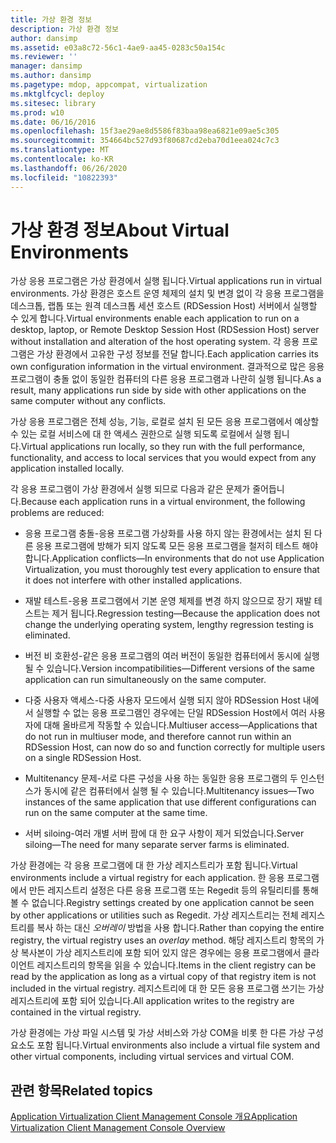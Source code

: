 ```yaml
---
title: 가상 환경 정보
description: 가상 환경 정보
author: dansimp
ms.assetid: e03a8c72-56c1-4ae9-aa45-0283c50a154c
ms.reviewer: ''
manager: dansimp
ms.author: dansimp
ms.pagetype: mdop, appcompat, virtualization
ms.mktglfcycl: deploy
ms.sitesec: library
ms.prod: w10
ms.date: 06/16/2016
ms.openlocfilehash: 15f3ae29ae8d5586f83baa98ea6821e09ae5c305
ms.sourcegitcommit: 354664bc527d93f80687cd2eba70d1eea024c7c3
ms.translationtype: MT
ms.contentlocale: ko-KR
ms.lasthandoff: 06/26/2020
ms.locfileid: "10822393"
---
```

# <span data-ttu-id="e5888-103">가상 환경 정보</span><span class="sxs-lookup"><span data-stu-id="e5888-103">About Virtual Environments</span></span>


<span data-ttu-id="e5888-104">가상 응용 프로그램은 가상 환경에서 실행 됩니다.</span><span class="sxs-lookup"><span data-stu-id="e5888-104">Virtual applications run in virtual environments.</span></span> <span data-ttu-id="e5888-105">가상 환경은 호스트 운영 체제의 설치 및 변경 없이 각 응용 프로그램을 데스크톱, 랩톱 또는 원격 데스크톱 세션 호스트 (RDSession Host) 서버에서 실행할 수 있게 합니다.</span><span class="sxs-lookup"><span data-stu-id="e5888-105">Virtual environments enable each application to run on a desktop, laptop, or Remote Desktop Session Host (RDSession Host) server without installation and alteration of the host operating system.</span></span> <span data-ttu-id="e5888-106">각 응용 프로그램은 가상 환경에서 고유한 구성 정보를 전달 합니다.</span><span class="sxs-lookup"><span data-stu-id="e5888-106">Each application carries its own configuration information in the virtual environment.</span></span> <span data-ttu-id="e5888-107">결과적으로 많은 응용 프로그램이 충돌 없이 동일한 컴퓨터의 다른 응용 프로그램과 나란히 실행 됩니다.</span><span class="sxs-lookup"><span data-stu-id="e5888-107">As a result, many applications run side by side with other applications on the same computer without any conflicts.</span></span>

<span data-ttu-id="e5888-108">가상 응용 프로그램은 전체 성능, 기능, 로컬로 설치 된 모든 응용 프로그램에서 예상할 수 있는 로컬 서비스에 대 한 액세스 권한으로 실행 되도록 로컬에서 실행 됩니다.</span><span class="sxs-lookup"><span data-stu-id="e5888-108">Virtual applications run locally, so they run with the full performance, functionality, and access to local services that you would expect from any application installed locally.</span></span>

<span data-ttu-id="e5888-109">각 응용 프로그램이 가상 환경에서 실행 되므로 다음과 같은 문제가 줄어듭니다.</span><span class="sxs-lookup"><span data-stu-id="e5888-109">Because each application runs in a virtual environment, the following problems are reduced:</span></span>

-   <span data-ttu-id="e5888-110">응용 프로그램 충돌-응용 프로그램 가상화를 사용 하지 않는 환경에서는 설치 된 다른 응용 프로그램에 방해가 되지 않도록 모든 응용 프로그램을 철저히 테스트 해야 합니다.</span><span class="sxs-lookup"><span data-stu-id="e5888-110">Application conflicts—In environments that do not use Application Virtualization, you must thoroughly test every application to ensure that it does not interfere with other installed applications.</span></span>

-   <span data-ttu-id="e5888-111">재발 테스트-응용 프로그램에서 기본 운영 체제를 변경 하지 않으므로 장기 재발 테스트는 제거 됩니다.</span><span class="sxs-lookup"><span data-stu-id="e5888-111">Regression testing—Because the application does not change the underlying operating system, lengthy regression testing is eliminated.</span></span>

-   <span data-ttu-id="e5888-112">버전 비 호환성-같은 응용 프로그램의 여러 버전이 동일한 컴퓨터에서 동시에 실행 될 수 있습니다.</span><span class="sxs-lookup"><span data-stu-id="e5888-112">Version incompatibilities—Different versions of the same application can run simultaneously on the same computer.</span></span>

-   <span data-ttu-id="e5888-113">다중 사용자 액세스-다중 사용자 모드에서 실행 되지 않아 RDSession Host 내에서 실행할 수 없는 응용 프로그램인 경우에는 단일 RDSession Host에서 여러 사용자에 대해 올바르게 작동할 수 있습니다.</span><span class="sxs-lookup"><span data-stu-id="e5888-113">Multiuser access—Applications that do not run in multiuser mode, and therefore cannot run within an RDSession Host, can now do so and function correctly for multiple users on a single RDSession Host.</span></span>

-   <span data-ttu-id="e5888-114">Multitenancy 문제-서로 다른 구성을 사용 하는 동일한 응용 프로그램의 두 인스턴스가 동시에 같은 컴퓨터에서 실행 될 수 있습니다.</span><span class="sxs-lookup"><span data-stu-id="e5888-114">Multitenancy issues—Two instances of the same application that use different configurations can run on the same computer at the same time.</span></span>

-   <span data-ttu-id="e5888-115">서버 siloing-여러 개별 서버 팜에 대 한 요구 사항이 제거 되었습니다.</span><span class="sxs-lookup"><span data-stu-id="e5888-115">Server siloing—The need for many separate server farms is eliminated.</span></span>

<span data-ttu-id="e5888-116">가상 환경에는 각 응용 프로그램에 대 한 가상 레지스트리가 포함 됩니다.</span><span class="sxs-lookup"><span data-stu-id="e5888-116">Virtual environments include a virtual registry for each application.</span></span> <span data-ttu-id="e5888-117">한 응용 프로그램에서 만든 레지스트리 설정은 다른 응용 프로그램 또는 Regedit 등의 유틸리티를 통해 볼 수 없습니다.</span><span class="sxs-lookup"><span data-stu-id="e5888-117">Registry settings created by one application cannot be seen by other applications or utilities such as Regedit.</span></span> <span data-ttu-id="e5888-118">가상 레지스트리는 전체 레지스트리를 복사 하는 대신 *오버레이* 방법을 사용 합니다.</span><span class="sxs-lookup"><span data-stu-id="e5888-118">Rather than copying the entire registry, the virtual registry uses an *overlay* method.</span></span> <span data-ttu-id="e5888-119">해당 레지스트리 항목의 가상 복사본이 가상 레지스트리에 포함 되어 있지 않은 경우에는 응용 프로그램에서 클라이언트 레지스트리의 항목을 읽을 수 있습니다.</span><span class="sxs-lookup"><span data-stu-id="e5888-119">Items in the client registry can be read by the application as long as a virtual copy of that registry item is not included in the virtual registry.</span></span> <span data-ttu-id="e5888-120">레지스트리에 대 한 모든 응용 프로그램 쓰기는 가상 레지스트리에 포함 되어 있습니다.</span><span class="sxs-lookup"><span data-stu-id="e5888-120">All application writes to the registry are contained in the virtual registry.</span></span>

<span data-ttu-id="e5888-121">가상 환경에는 가상 파일 시스템 및 가상 서비스와 가상 COM을 비롯 한 다른 가상 구성 요소도 포함 됩니다.</span><span class="sxs-lookup"><span data-stu-id="e5888-121">Virtual environments also include a virtual file system and other virtual components, including virtual services and virtual COM.</span></span>

## <span data-ttu-id="e5888-122">관련 항목</span><span class="sxs-lookup"><span data-stu-id="e5888-122">Related topics</span></span>


[<span data-ttu-id="e5888-123">Application Virtualization Client Management Console 개요</span><span class="sxs-lookup"><span data-stu-id="e5888-123">Application Virtualization Client Management Console Overview</span></span>](application-virtualization-client-management-console-overview.md)

 

 





